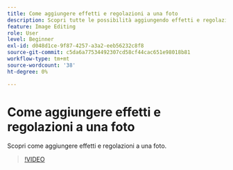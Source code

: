 ```yaml
---
title: Come aggiungere effetti e regolazioni a una foto
description: Scopri tutte le possibilità aggiungendo effetti e regolazioni alle foto
feature: Image Editing
role: User
level: Beginner
exl-id: d048d1ce-9f87-4257-a3a2-eeb56232c8f8
source-git-commit: c5da6a77534492307cd58cf44cac651e98018b81
workflow-type: tm+mt
source-wordcount: '38'
ht-degree: 0%

---
```


# Come aggiungere effetti e regolazioni a una foto

Scopri come aggiungere effetti e regolazioni a una foto.

>[!VIDEO](https://video.tv.adobe.com/v/3423770?quality=12&learn=on&hidetitle=true)
